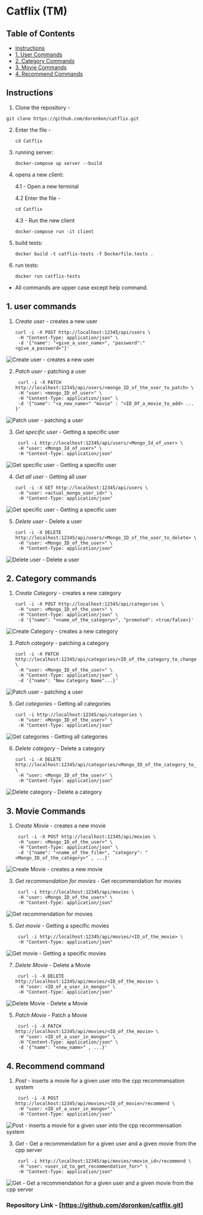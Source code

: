 # Catflix (TM)

## Table of Contents
- [Instructions](#instructions)
- [1. User Commands](#1-user-commands)
- [2. Category Commands](#2-category-commands)
- [3. Movie Commands](#3-movie-commands)
- [4. Recommend Commands](#4-recommend-commands)

## Instructions

1. Clone the repository -
  ```
  git clone https://github.com/doronkon/catflix.git
  ```
2. Enter the file -
   ```
   cd Catflix
   ```
3. running server:
   ```
   docker-compose up server --build
   ```
4. opens a new client:

   4.1 - Open a new terminal
   
   4.2 Enter the file -
   ```
   cd Catflix
   ```
   4.3 - Run the new client
   ```
   docker-compose run -it client
   ```
5. build tests:
   ```
   docker build -t catflix-tests -f Dockerfile.tests .
   ```
6. run tests:
   ```
   docker run catflix-tests
   ```
* All commands are upper case except help command.

## 1. user commands

1. *Create user* - creates a new user
   ```
   curl -i -X POST http://localhost:12345/api/users \
    -H "Content-Type: application/json" \
    -d '{"name": "<give_a_user_name>", "password":"<give_a_password>"}'
   ```
![*Create user* - creates a new user](./photos/create-user.png)

2. *Patch user* - patching a user
   ```
    curl -i -X PATCH http://localhost:12345/api/users/<mongo_ID_of_the_user_to_patch> \
    -H "user: <mongo_ID_of_user>" \
    -H "Content-Type: application/json" \
    -d '{"name": "<a_new_name>" "movie" : "<ID_Of_a_movie_to_add> ... }'
   ```
![*Patch user* - patching a user](./photos/patch-user.png)

3. *Get specific user* - Getting a specific user
   ```
    curl -i http://localhost:12345/api/users/<Mongo_Id_of_user> \
    -H "user: <Mongo_Id_of_user>" \
    -H "Content-Type: application/json"
   ```
![*Get specific user* - Getting a specific user](./photos/get-specific-user.png)

4. *Get all user* - Getting all user
   ```
   curl -i -X GET http://localhost:12345/api/users \
    -H "user: <actual_mongo_user_id>" \
    -H "Content-Type: application/json"
   ```
![*Get specific user* - Getting a specific user](./photos/get-user.png)

5. *Delete user* - Delete a user
   ```
   curl -i -X DELETE http://localhost:12345/api/users/<Mongo_ID_of_the_user_to_delete> \
    -H "user: <Mongo_ID_of_the_user>" \
    -H "Content-Type: application/json"
   ```
![*Delete user* - Delete a user](./photos/delete-user.png)

## 2. Category commands

1. *Create Category* - creates a new category
   ```
   curl -i -X POST http://localhost:12345/api/categories \
    -H "user: <Mongo_ID_of_the_user>" \
    -H "Content-Type: application/json" \
    -d '{"name": "<name_of_the_category>", "promoted": <true/false>}'
   ```
![*Create Category* - creates a new category ](./photos/create-category.png)

3. *Patch category* - patching a category
   ```
   curl -i -X PATCH http://localhost:12345/api/categories/<ID_of_the_category_to_change> \
    -H "user: <Mongo_ID_of_the_user>" \
    -H "Content-Type: application/json" \
    -d '{"name": "New Category Name"...}'
   ```
![*Patch user* - patching a user](./photos/patch-category.png)

5. *Get categories* - Getting all categories
   ```
   curl -i http://localhost:12345/api/categories \
    -H "user: <Mongo_ID_of_the_user>" \
    -H "Content-Type: application/json"
   ```
![*Get categories* - Getting all categories](./photos/get-category.png)

6. *Delete category* - Delete a category
   ```
   curl -i -X DELETE http://localhost:12345/api/categories/<Mongo_ID_of_the_category_to_delete> \
    -H "user: <Mongo_ID_of_the_user>" \
    -H "Content-Type: application/json"
   ```
![*Delete category* - Delete a category](./photos/delete-category.png)

## 3. Movie Commands

1. *Create Movie* - creates a new movie
   ```
    curl -i -X POST http://localhost:12345/api/movies \    
    -H "user: <Mongo_ID_of_the_user>" \
    -H "Content-Type: application/json" \
    -d '{"name": "<name_of_the_film>", "category": "<Mongo_ID_of_the_category>" , ...}'
   ```
![*Create Movie* - creates a new movie ](./photos/create-movie.png)

3. *Get recommendation for movies* - Get recommendation for movies
   ```
    curl -i http://localhost:12345/api/movies \    
    -H "user: <Mongo_ID_of_the_user>" \
    -H "Content-Type: application/json"
   ```
![Get recommendation for movies](./photos/get-movie.png)

5. *Get movie* - Getting a specific movies
   ```
    curl -i http://localhost:12345/api/movies/<ID_of_the_movie> \    
    -H "Content-Type: application/json"
   ```
![*Get movie* - Getting a specific movies](./photos/get-specific_movie.png)

7. *Delete Movie* - Delete a Movie
   ```
    curl -i -X DELETE http://localhost:12345/api/movies/<ID_of_the_movie> \
    -H "user: <ID_of_a_user_in_mongo>" \
    -H "Content-Type: application/json"
   ```
![*Delete Movie* - Delete a Movie](./photos/delete-movie.png)

5. *Patch Movie* - Patch a Movie
   ```
    curl -i -X PATCH http://localhost:12345/api/movies/<ID_of_the_movie> \
    -H "user: <ID_of_a_user_in_mongo>" \
    -H "Content-Type: application/json" \
    -d '{"name": "<new_name>" , ...}'
   ```

## 4. Recommend command

1. *Post* - inserts a movie for a given user into the cpp recommensation system
   ```
    curl -i -X POST http://localhost:12345/api/movies/<ID_of_movie>/recommend \
    -H "user: <ID_of_a_user_in_mongo>" \
    -H "Content-Type: application/json"

   ```
![*Post* - inserts a movie for a given user into the cpp recommensation system](./photos/recommend-post.png)

3. *Get* - Get a recommendation for a given user and a given movie from the cpp server
   ```
    curl -i http://localhost:12345/api/movies/<movie_id>/recommend \
    -H "user: <user_id_to_get_recommendation_for>" \
    -H "Content-Type: application/json"
   ```
![*Get* - Get a recommendation for a given user and a given movie from the cpp server](./photos/get-recommendation.png)

   
### Repository Link - [https://github.com/doronkon/catflix.git]
